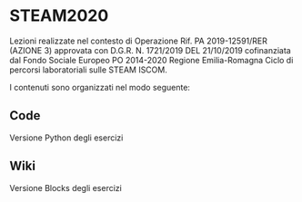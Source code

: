 # STEAM2020
Lezioni realizzate nel contesto di Operazione Rif. PA 2019-12591/RER (AZIONE 3) approvata con D.G.R. N. 1721/2019 DEL 21/10/2019 cofinanziata dal Fondo Sociale Europeo PO 2014-2020 Regione Emilia-Romagna Ciclo di percorsi laboratoriali sulle STEAM ISCOM.

I contenuti sono organizzati nel modo seguente:
## Code
Versione Python degli esercizi
## Wiki
Versione Blocks degli esercizi
